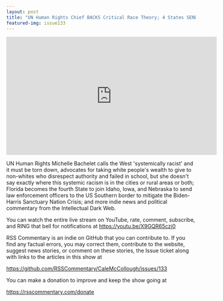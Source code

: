 ```yaml
---
layout: post
title: "UN Human Rights Chief BACKS Critical Race Theory; 4 States SEND cops to southern border crisis"
featured-img: issue133
---
```


<iframe width="560" height="315" src="https://www.youtube.com/embed/X9GQR65czj0" frameborder="0" allow="accelerometer; autoplay; encrypted-media; gyroscope; picture-in-picture" allowfullscreen></iframe>

UN Human Rights Michelle Bachelet calls the West 'systemically racist' and it must be torn down, advocates for taking white people's wealth to give to non-whites who disrespect authority and failed in school, but she doesn't say exactly where this systemic racism is in the cities or rural areas or both; Florida becomes the fourth State to join Idaho, Iowa, and Nebraska to send law enforcement officers to the US Southern border to mitigate the Biden-Harris Sanctuary Nation Crisis; and more indie news and political commentary from the Intellectual Dark Web.

You can watch the entire live stream on YouTube, rate, comment, subscribe, and RING that bell for notifications at <https://youtu.be/X9GQR65czj0>

RSS Commentary is an indie on GitHub that you can contribute to. If you find any factual errors, you may correct them, contribute to the website, suggest news stories, or comment on these stories, the Issue ticket along with links to the articles in this show at 

<https://github.com/RSSCommentary/CaleMcCollough/issues/133>

You can make a donation to improve and keep the show going at

<https://rsscommentary.com/donate>